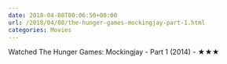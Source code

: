 ```yaml
---
date: 2018-04-08T00:06:50+00:00
url: /2018/04/08/the-hunger-games-mockingjay-part-1.html
categories: Movies
---
```

Watched The Hunger Games: Mockingjay - Part 1 (2014) - ★★★




